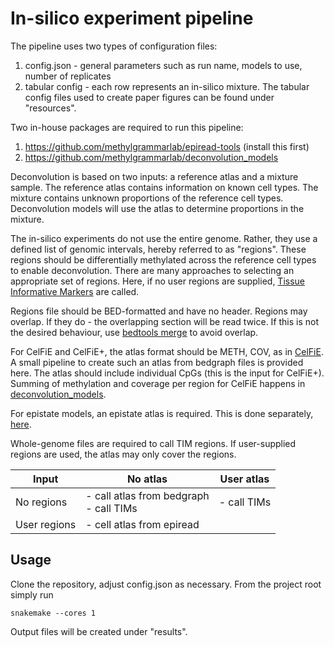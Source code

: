 # In-silico experiment pipeline

The pipeline uses two types of configuration files:
1) config.json - general parameters such as run name, models to use, number of replicates
2) tabular config - each row represents an in-silico mixture. 
The tabular config files used to create paper figures can be found under "resources".

Two in-house packages are required to run this pipeline: 
1) https://github.com/methylgrammarlab/epiread-tools (install this first)
2) https://github.com/methylgrammarlab/deconvolution_models 

Deconvolution is based on two inputs: a reference atlas and a mixture sample. The reference atlas contains information
on known cell types. The mixture contains unknown proportions of the reference cell types. Deconvolution models will 
use the atlas to determine proportions in the mixture.

The in-silico experiments do not use the entire genome. Rather, they use a defined list of genomic 
intervals, hereby referred to as "regions". These regions should be differentially methylated across the reference cell
types to enable deconvolution. There are many approaches to selecting an appropriate set of regions. Here, 
if no user regions are supplied, [Tissue Informative Markers](https://github.com/christacaggiano/celfie) are called.

Regions file should be BED-formatted and have no header. Regions may overlap. If they do - the overlapping section
will be read twice. If this is not the desired behaviour, use [bedtools merge](https://bedtools.readthedocs.io/en/latest/content/tools/merge.html) to avoid overlap. 

For CelFiE and CelFiE+, the atlas format should be METH, COV, as in [CelFiE](https://github.com/christacaggiano/celfie).
A small pipeline to create such an atlas from bedgraph files is provided here. The atlas should include individual
CpGs (this is the input for CelFiE+). Summing of methylation and coverage per region for CelFiE happens in [deconvolution_models](https://github.com/methylgrammarlab/deconvolution_models). 

For epistate models, an epistate atlas is required. This is done separately, [here](https://github.com/methylgrammarlab/proj-epireads).

Whole-genome files are required to call TIM regions. If user-supplied regions are used, the atlas may only cover the regions.

| Input        | No atlas                                    | User atlas  |
|--------------|---------------------------------------------|-------------|
| No regions   | - call atlas from bedgraph<br/> - call TIMs | - call TIMs |
| User regions | - cell atlas from epiread                   |             |

## Usage

Clone the repository, adjust config.json as necessary. From the project root simply run
```
snakemake --cores 1
```

Output files will be created under "results". 